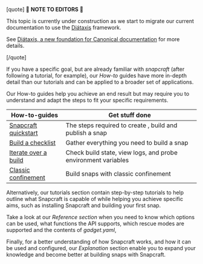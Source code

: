 [quote]
:construction: **NOTE TO EDITORS** :construction:

This topic is currently under construction as we start to migrate our current documentation to use the [Diátaxis](https://diataxis.fr/) framework.

See [ Diátaxis, a new foundation for Canonical documentation](https://ubuntu.com/blog/diataxis-a-new-foundation-for-canonical-documentation) for more details.

[/quote]

If you have a specific goal, but are already familiar with _snapcraft_ (after following a tutorial, for example), our _How-to_ guides have more in-depth detail than our tutorials and can be applied to a broader set of applications.

Our How-to guides help you achieve an end result but may require you to understand and adapt the steps to fit your specific requirements.

| **How-to-guides** | Get stuff done|
|--|--|
| [Snapcraft quickstart](/t/snapcraft-quickstart/32983) | The steps required to create , build and publish a snap  |
| [Build a checklist](/t/snapcraft-checklist/10926) | Gather everything you need to build a snap |
| [Iterate over a build](/t/iterating-over-a-build/12143) |  Check build state, view logs, and probe  environment variables |
| [Classic confinement](/t/34416) | Build snaps with classic confinement |

Alternatively, our tutorials section contain step-by-step tutorials to help outline what Snapcraft is capable of while helping you achieve specific aims, such as installing Snapcraft and building your first snap.

Take a look at our *Reference section* when you need to know which options can be used, what functions the API supports, which rescue modes are supported and the contents of *gadget.yaml*,

Finally, for a better understanding of how Snapcraft works, and how it can be used and configured, our *Explanation* section enable you to expand your knowledge and become better at building snaps with Snapcraft.